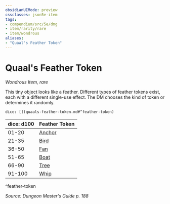 ```yaml
---
obsidianUIMode: preview
cssclasses: json5e-item
tags:
- compendium/src/5e/dmg
- item/rarity/rare
- item/wondrous
aliases: 
- "Quaal's Feather Token"
---
```

# Quaal's Feather Token
*Wondrous Item, rare*  


This tiny object looks like a feather. Different types of feather tokens exist, each with a different single-use effect. The DM chooses the kind of token or determines it randomly.

`dice: [](quaals-feather-token.md#^feather-token)`

| dice: d100 | Feather Token |
|------------|---------------|
| 01-20 | [Anchor](/Systems/5e/items/quaals-feather-token-anchor.md) |
| 21-35 | [Bird](/Systems/5e/items/quaals-feather-token-bird.md) |
| 36-50 | [Fan](/Systems/5e/items/quaals-feather-token-fan.md) |
| 51-65 | [Boat](/Systems/5e/items/quaals-feather-token-swan-boat.md) |
| 66-90 | [Tree](/Systems/5e/items/quaals-feather-token-tree.md) |
| 91-100 | [Whip](/Systems/5e/items/quaals-feather-token-whip.md) |
^feather-token

*Source: Dungeon Master's Guide p. 188*